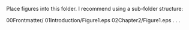 Place figures into this folder.  I recommend using a sub-folder structure:

00Frontmatter/
01Introduction/Figure1.eps
02Chapter2/Figure1.eps
.
.
.

